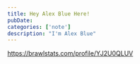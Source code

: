 ```yaml
---
title: Hey Alex Blue Here!
pubDate: 
categories: ['note']
description: "I'm Alex Blue"
---
```


https://brawlstats.com/profile/YJ2U0QLUV